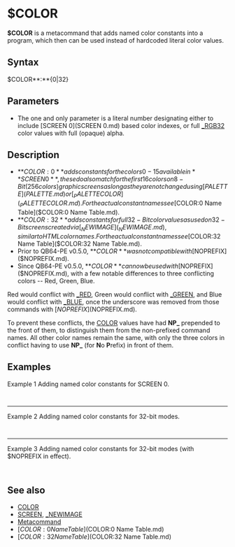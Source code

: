 # $COLOR

**$COLOR** is a metacommand that adds named color constants into a program, which then can be used instead of hardcoded literal color values.

  

## Syntax

$COLOR**:**{0|32}
  

## Parameters

* The one and only parameter is a literal number designating either to include [SCREEN 0](SCREEN 0.md) based color indexes, or full [_RGB32](_RGB32.md) color values with full (opaque) alpha.

  

## Description

* **$COLOR:0** adds constants for the colors 0-15 available in **SCREEN 0**, these do also match for the first 16 colors on 8-Bit (256 colors) graphic screens as long as they are not changed using [PALETTE](PALETTE.md) or [_PALETTECOLOR](_PALETTECOLOR.md). For the actual constant names see [$COLOR:0 Name Table]($COLOR:0 Name Table.md).
* **$COLOR:32** adds constants for full 32-Bit color values as used on 32-Bit screens created via [_NEWIMAGE](_NEWIMAGE.md), similar to HTML color names. For the actual constant names see [$COLOR:32 Name Table]($COLOR:32 Name Table.md).
* Prior to QB64-PE v0.5.0, **$COLOR** was not compatible with [$NOPREFIX]($NOPREFIX.md).
* Since QB64-PE v0.5.0, **$COLOR** can now be used with [$NOPREFIX]($NOPREFIX.md), with a few notable differences to three conflicting colors -- Red, Green, Blue.

Red would conflict with [_RED](_RED.md), Green would conflict with [_GREEN](_GREEN.md), and Blue would conflict with [_BLUE](_BLUE.md), once the underscore was removed from those commands with [$NOPREFIX]($NOPREFIX.md).

To prevent these conflicts, the [COLOR](COLOR.md) values have had **NP_** prepended to the front of them, to distinguish them from the non-prefixed command names. All other color names remain the same, with only the three colors in conflict having to use **NP_** (for **N**o **P**refix) in front of them.
  

## Examples

Example 1
Adding named color constants for SCREEN 0.

``` $COLOR:0  [COLOR](COLOR.md) BrightWhite, Red [PRINT](PRINT.md) "Bright white on red."  
```

``` Bright white on red.  
```

---

Example 2
Adding named color constants for 32-bit modes.

``` [SCREEN](SCREEN.md) [_NEWIMAGE](_NEWIMAGE.md)(640, 400, 32) $COLOR:32  [COLOR](COLOR.md) CrayolaGold, DarkCyan [PRINT](PRINT.md) "CrayolaGold on DarkCyan."  
```

``` CrayolaGold on DarkCyan.  
```

---

Example 3
Adding named color constants for 32-bit modes (with $NOPREFIX in effect).

``` [$NOPREFIX]($NOPREFIX.md)  [SCREEN](SCREEN.md) [NEWIMAGE](NEWIMAGE.md)(640, 400, 32) $COLOR:32  [COLOR](COLOR.md) NP_Red, White 'notice the NP_ in front of Red? 'This is to distinguish the color from the command with $NOPREFIX. [PRINT](PRINT.md) "Red on White."  
```

``` Red on White.  
```

  

## See also

* [COLOR](COLOR.md)
* [SCREEN](SCREEN.md), [_NEWIMAGE](_NEWIMAGE.md)
* [Metacommand](Metacommand.md)
* [$COLOR:0 Name Table]($COLOR:0 Name Table.md)
* [$COLOR:32 Name Table]($COLOR:32 Name Table.md)

  
